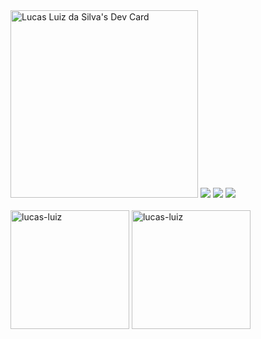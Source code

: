 <div>
<a href="https://app.daily.dev/usca"><img src="https://api.daily.dev/devcards/8fce0e8b6f4e4531887df8086c2091a6.png?r=pvx" width="300" alt="Lucas Luiz da Silva's Dev Card"/></a>
 <a href="mailto://lucas.ldsilva10@gmail.com"><img src="https://img.shields.io/badge/Gmail-D14836?style=for-the-badge&logo=gmail&logoColor=white"></a>
<a href="linkedin.com/in/lucas-luiz-da-silva-53112b1bb/"><img src="https://img.shields.io/badge/linkedin-%230077B5.svg?style=for-the-badge&logo=linkedin&logoColor=white"></a>
<a href="https://www.instagram.com/lusca_luiz_/"><img src="https://img.shields.io/badge/Instagram-%23E4405F.svg?style=for-the-badge&logo=Instagram&logoColor=white"></a>
</div>
  
<br>
<div width=100% display="inline-block">
<img height=190  src="https://github-readme-stats.vercel.app/api?username=lucas-luiz&show_icons=true&locale=en&theme=dracula&count_private=true" alt="lucas-luiz" />
<img height=190 src="https://github-readme-stats.vercel.app/api/top-langs?username=lucas-luiz&show_icons=true&locale=en&theme=dracula&hide=scss" alt="lucas-luiz" />

</div>  



